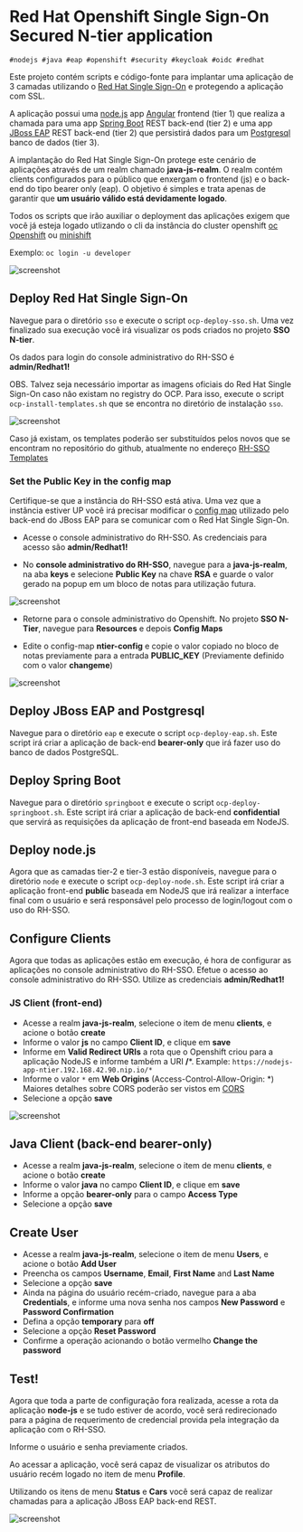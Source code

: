 # Red Hat Openshift Single Sign-On Secured N-tier application

```
#nodejs #java #eap #openshift #security #keycloak #oidc #redhat
```

Este projeto contém scripts e código-fonte para implantar uma aplicação de 3 camadas utilizando o [Red Hat Single Sign-On](https://access.redhat.com/products/red-hat-single-sign-on) e protegendo a aplicação com SSL.

A aplicação possui uma [node.js](https://nodejs.org/en/) app [Angular](https://angular.io/) frontend (tier 1) que realiza a chamada para uma app [Spring Boot](http://spring.io/projects/spring-boot) REST back-end (tier 2) e uma app [JBoss EAP](https://access.redhat.com/products/red-hat-jboss-enterprise-application-platform/) REST back-end (tier 2) que persistirá dados para um [Postgresql](https://www.postgresql.org/) banco de dados (tier 3).

A implantação do Red Hat Single Sign-On protege este cenário de aplicações através de um realm chamado **java-js-realm**. O realm contém clients configurados para o público que enxergam o frontend (js) e o back-end do tipo bearer only (eap). O objetivo é simples e trata apenas de garantir que **um usuário válido está devidamente logado**.

Todos os scripts que irão auxiliar o deployment das aplicações exigem que você já esteja logado utlizando o cli da instância do cluster openshift [oc](https://docs.openshift.com/container-platform/3.10/cli_reference/get_started_cli.html) [Openshift](https://www.openshift.com/) ou [minishift](https://www.okd.io/minishift/)

Exemplo: `oc login -u developer`

![screenshot](./screenshots/summary.png)

## Deploy Red Hat Single Sign-On

Navegue para o diretório `sso` e execute o script `ocp-deploy-sso.sh`. Uma vez finalizado sua execução você irá visualizar os pods criados no projeto **SSO N-tier**.

Os dados para login do console administrativo do RH-SSO é **admin/Redhat1!**

OBS. Talvez seja necessário importar as imagens oficiais do Red Hat Single Sign-On caso não existam no registry do OCP. Para isso, execute o script `ocp-install-templates.sh` que se encontra no diretório de instalação `sso`.

![screenshot](./screenshots/sso.png)

Caso já existam, os templates poderão ser substituídos pelos novos que se encontram no repositório do github, atualmente no endereço [RH-SSO Templates](https://github.com/jboss-container-images/redhat-sso-7-openshift-image/tree/sso72-dev/templates)

### Set the Public Key in the config map

Certifique-se que a instância do RH-SSO está ativa. Uma vez que a instância estiver UP você irá precisar modificar o [config map](https://docs.openshift.com/container-platform/3.10/dev_guide/configmaps.html) utilizado pelo back-end do JBoss EAP para se comunicar com o Red Hat Single Sign-On.

* Acesse o console administrativo do RH-SSO. As credenciais para acesso são **admin/Redhat1!**

* No **console administrativo do RH-SSO**, navegue para a **java-js-realm**, na aba **keys** e selecione **Public Key** na chave **RSA** e guarde o valor gerado na popup em um bloco de notas para utilização futura.

![screenshot](./screenshots/key.png)

* Retorne para o console administrativo do Openshift. No projeto **SSO N-Tier**, navegue para **Resources** e depois **Config Maps**

* Edite o config-map **ntier-config** e copie o valor copiado no bloco de notas previamente para a entrada **PUBLIC_KEY** (Previamente definido com o valor **changeme**)

![screenshot](./screenshots/config.png)

## Deploy JBoss EAP and Postgresql

Navegue para o diretório `eap` e execute o script `ocp-deploy-eap.sh`.
Este script irá criar a aplicação de back-end **bearer-only** que irá fazer uso do banco de dados PostgreSQL. 

## Deploy Spring Boot

Navegue para o diretório `springboot` e execute o script `ocp-deploy-springboot.sh`. Este script irá criar a aplicação de back-end **confidential** que servirá as requisições da aplicação de front-end baseada em NodeJS.

## Deploy node.js

Agora que as camadas tier-2 e tier-3 estão disponíveis, navegue para o diretório `node` e execute o script `ocp-deploy-node.sh`.
Este script irá criar a aplicação front-end **public** baseada em NodeJS que irá realizar a interface final com o usuário e será responsável pelo processo de login/logout com o uso do RH-SSO.

## Configure Clients

Agora que todas as aplicações estão em execução, é hora de configurar as aplicações no console administrativo do RH-SSO.
Efetue o acesso ao console administrativo do RH-SSO. Utilize as credenciais **admin/Redhat1!**

### JS Client (front-end)

* Acesse a realm **java-js-realm**, selecione o item de menu **clients**, e acione o botão **create**
* Informe o valor **js** no campo **Client ID**, e clique em **save**
* Informe em **Valid Redirect URIs** a rota que o Openshift criou para a aplicação NodeJS e informe também a URI **/***.  Example: `https://nodejs-app-ntier.192.168.42.90.nip.io/*`
* Informe o valor `*` em **Web Origins** (Access-Control-Allow-Origin: *) Maiores detalhes sobre CORS poderão ser vistos em [CORS](https://developer.mozilla.org/en-US/docs/Web/HTTP/CORS)  
* Selecione a opção **save**

![screenshot](./screenshots/js.png)

## Java Client (back-end bearer-only)

* Acesse a realm **java-js-realm**, selecione o item de menu **clients**, e acione o botão **create**
* Informe o valor **java** no campo **Client ID**, e clique em **save**
* Informe a opção **bearer-only** para o campo **Access Type** 
* Selecione a opção **save**
 
## Create User

* Acesse a realm **java-js-realm**, selecione o item de menu **Users**, e acione o botão **Add User**
* Preencha os campos **Username**, **Email**, **First Name** and **Last Name**
* Selecione a opção **save**
* Ainda na página do usuário recém-criado, navegue para a aba **Credentials**, e informe uma nova senha nos campos **New Password** e **Password Confirmation**
* Defina a opção **temporary** para **off**
* Selecione a opção **Reset Password**
* Confirme a operação acionando o botão vermelho **Change the password**

## Test!

Agora que toda a parte de configuração fora realizada, acesse a rota da aplicação **node-js** e se tudo estiver de acordo, você será redirecionado para a página de requerimento de credencial provida pela integração da aplicação com o RH-SSO.

Informe o usuário e senha previamente criados.

Ao acessar a aplicação, você será capaz de visualizar os atributos do usuário recém logado no item de menu **Profile**.

Utilizando os itens de menu **Status** e **Cars** você será capaz de realizar chamadas para a aplicação JBoss EAP back-end REST.

![screenshot](./screenshots/test.png)
